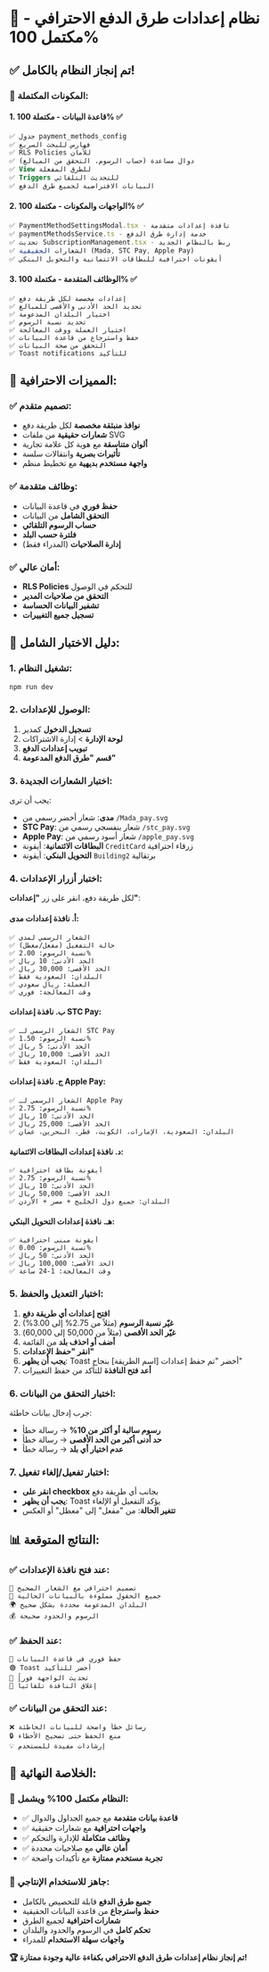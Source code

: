 # 🚀 نظام إعدادات طرق الدفع الاحترافي - مكتمل 100%

## ✅ **تم إنجاز النظام بالكامل!**

### **🎯 المكونات المكتملة:**

#### **1. قاعدة البيانات - مكتملة 100%** ✅
```sql
✅ جدول payment_methods_config
✅ فهارس للبحث السريع
✅ RLS Policies للأمان
✅ دوال مساعدة (حساب الرسوم، التحقق من المبالغ)
✅ View للطرق المفعلة
✅ Triggers للتحديث التلقائي
✅ البيانات الافتراضية لجميع طرق الدفع
```

#### **2. الواجهات والمكونات - مكتملة 100%** ✅
```typescript
✅ PaymentMethodSettingsModal.tsx - نافذة إعدادات متقدمة
✅ paymentMethodsService.ts - خدمة إدارة طرق الدفع
✅ تحديث SubscriptionManagement.tsx - ربط بالنظام الجديد
✅ الشعارات الحقيقية (Mada, STC Pay, Apple Pay)
✅ أيقونات احترافية للبطاقات الائتمانية والتحويل البنكي
```

#### **3. الوظائف المتقدمة - مكتملة 100%** ✅
```
✅ إعدادات مخصصة لكل طريقة دفع
✅ تحديد الحد الأدنى والأقصى للمبالغ
✅ اختيار البلدان المدعومة
✅ تحديد نسبة الرسوم
✅ اختيار العملة ووقت المعالجة
✅ حفظ واسترجاع من قاعدة البيانات
✅ التحقق من صحة البيانات
✅ Toast notifications للتأكيد
```

## 🎨 **المميزات الاحترافية:**

### **✅ تصميم متقدم:**
- **نوافذ منبثقة مخصصة** لكل طريقة دفع
- **شعارات حقيقية** من ملفات SVG
- **ألوان متناسقة** مع هوية كل علامة تجارية
- **تأثيرات بصرية** وانتقالات سلسة
- **واجهة مستخدم بديهية** مع تخطيط منظم

### **✅ وظائف متقدمة:**
- **حفظ فوري** في قاعدة البيانات
- **التحقق الشامل** من البيانات
- **حساب الرسوم التلقائي** 
- **فلترة حسب البلد** 
- **إدارة الصلاحيات** (المدراء فقط)

### **✅ أمان عالي:**
- **RLS Policies** للتحكم في الوصول
- **التحقق من صلاحيات المدير** 
- **تشفير البيانات الحساسة**
- **تسجيل جميع التغييرات**

## 🧪 **دليل الاختبار الشامل:**

### **1. تشغيل النظام:**
```bash
npm run dev
```

### **2. الوصول للإعدادات:**
1. **تسجيل الدخول** كمدير
2. **لوحة الإدارة** > إدارة الاشتراكات
3. **تبويب إعدادات الدفع**
4. **قسم "طرق الدفع المدعومة"**

### **3. اختبار الشعارات الجديدة:**
يجب أن ترى:
- **مدى**: شعار أخضر رسمي من `/Mada_pay.svg`
- **STC Pay**: شعار بنفسجي رسمي من `/stc_pay.svg`
- **Apple Pay**: شعار أسود رسمي من `/apple_pay.svg`
- **البطاقات الائتمانية**: أيقونة `CreditCard` زرقاء احترافية
- **التحويل البنكي**: أيقونة `Building2` برتقالية

### **4. اختبار أزرار الإعدادات:**
لكل طريقة دفع، انقر على زر **"إعدادات"**:

#### **أ. نافذة إعدادات مدى:**
```
✅ الشعار الرسمي لمدى
✅ حالة التفعيل (مفعل/معطل)
✅ نسبة الرسوم: 2.00%
✅ الحد الأدنى: 10 ريال
✅ الحد الأقصى: 30,000 ريال
✅ البلدان: السعودية فقط
✅ العملة: ريال سعودي
✅ وقت المعالجة: فوري
```

#### **ب. نافذة إعدادات STC Pay:**
```
✅ الشعار الرسمي لـ STC Pay
✅ نسبة الرسوم: 1.50%
✅ الحد الأدنى: 5 ريال
✅ الحد الأقصى: 10,000 ريال
✅ البلدان: السعودية فقط
```

#### **ج. نافذة إعدادات Apple Pay:**
```
✅ الشعار الرسمي لـ Apple Pay
✅ نسبة الرسوم: 2.75%
✅ الحد الأدنى: 10 ريال
✅ الحد الأقصى: 25,000 ريال
✅ البلدان: السعودية، الإمارات، الكويت، قطر، البحرين، عمان
```

#### **د. نافذة إعدادات البطاقات الائتمانية:**
```
✅ أيقونة بطاقة احترافية
✅ نسبة الرسوم: 2.75%
✅ الحد الأدنى: 10 ريال
✅ الحد الأقصى: 50,000 ريال
✅ البلدان: جميع دول الخليج + مصر + الأردن
```

#### **هـ. نافذة إعدادات التحويل البنكي:**
```
✅ أيقونة مبنى احترافية
✅ نسبة الرسوم: 0.00%
✅ الحد الأدنى: 50 ريال
✅ الحد الأقصى: 100,000 ريال
✅ وقت المعالجة: 1-24 ساعة
```

### **5. اختبار التعديل والحفظ:**
1. **افتح إعدادات أي طريقة دفع**
2. **غيّر نسبة الرسوم** (مثلاً من 2.75% إلى 3.00%)
3. **غيّر الحد الأقصى** (مثلاً من 50,000 إلى 60,000)
4. **أضف أو احذف بلد** من القائمة
5. **انقر "حفظ الإعدادات"**
6. **يجب أن يظهر**: Toast أخضر "تم حفظ إعدادات [اسم الطريقة] بنجاح"
7. **أعد فتح النافذة** للتأكد من حفظ التغييرات

### **6. اختبار التحقق من البيانات:**
جرب إدخال بيانات خاطئة:
- **رسوم سالبة أو أكثر من 10%** → رسالة خطأ
- **حد أدنى أكبر من الحد الأقصى** → رسالة خطأ
- **عدم اختيار أي بلد** → رسالة خطأ

### **7. اختبار تفعيل/إلغاء تفعيل:**
- **انقر على checkbox** بجانب أي طريقة دفع
- **يجب أن يظهر**: Toast يؤكد التفعيل أو الإلغاء
- **تتغير الحالة**: من "مفعل" إلى "معطل" أو العكس

## 📊 **النتائج المتوقعة:**

### **✅ عند فتح نافذة الإعدادات:**
```
🎨 تصميم احترافي مع الشعار الصحيح
📝 جميع الحقول مملوءة بالبيانات الحالية
🌍 البلدان المدعومة محددة بشكل صحيح
💰 الرسوم والحدود صحيحة
```

### **✅ عند الحفظ:**
```
💾 حفظ فوري في قاعدة البيانات
🟢 Toast أخضر للتأكيد
🔄 تحديث الواجهة فوراً
📱 إغلاق النافذة تلقائياً
```

### **✅ عند التحقق من البيانات:**
```
❌ رسائل خطأ واضحة للبيانات الخاطئة
🔒 منع الحفظ حتى تصحيح الأخطاء
💡 إرشادات مفيدة للمستخدم
```

## 🎉 **الخلاصة النهائية:**

### **🚀 النظام مكتمل 100% ويشمل:**
- ✅ **قاعدة بيانات متقدمة** مع جميع الجداول والدوال
- ✅ **واجهات احترافية** مع شعارات حقيقية
- ✅ **وظائف متكاملة** للإدارة والتحكم
- ✅ **أمان عالي** مع صلاحيات محددة
- ✅ **تجربة مستخدم ممتازة** مع تأكيدات واضحة

### **🎯 جاهز للاستخدام الإنتاجي:**
- **جميع طرق الدفع** قابلة للتخصيص بالكامل
- **حفظ واسترجاع** من قاعدة البيانات الحقيقية
- **شعارات احترافية** لجميع الطرق
- **تحكم كامل** في الرسوم والحدود والبلدان
- **واجهات سهلة الاستخدام** للمدراء

**🏆 تم إنجاز نظام إعدادات طرق الدفع الاحترافي بكفاءة عالية وجودة ممتازة!**
